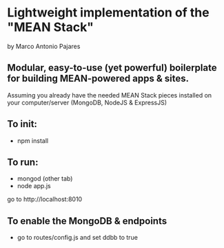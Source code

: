 # Lightweight implementation of the "MEAN Stack"
by Marco Antonio Pajares
## Modular, easy-to-use (yet powerful) boilerplate for building MEAN-powered apps & sites.
Assuming you already have the needed MEAN Stack pieces installed on your computer/server (MongoDB, NodeJS & ExpressJS)

## To init:

- npm install

## To run:

- mongod (other tab)
- node app.js

go to http://localhost:8010

## To enable the MongoDB & endpoints

- go to routes/config.js and set ddbb to true